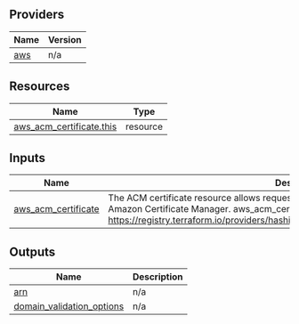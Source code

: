 <!-- BEGIN_TF_DOCS -->


## Providers

| Name | Version |
|------|---------|
| <a name="provider_aws"></a> [aws](#provider\_aws) | n/a |

## Resources

| Name | Type |
|------|------|
| [aws_acm_certificate.this](https://registry.terraform.io/providers/hashicorp/aws/latest/docs/resources/acm_certificate) | resource |

## Inputs

| Name | Description | Type | Default | Required |
|------|-------------|------|---------|:--------:|
| <a name="input_aws_acm_certificate"></a> [aws\_acm\_certificate](#input\_aws\_acm\_certificate) | The ACM certificate resource allows requesting and management of certificates from the Amazon Certificate Manager. aws\_acm\_certificate, see https://registry.terraform.io/providers/hashicorp/aws/latest/docs/resources/acm_certificate | `any` | `null` | no |

## Outputs

| Name | Description |
|------|-------------|
| <a name="output_arn"></a> [arn](#output\_arn) | n/a |
| <a name="output_domain_validation_options"></a> [domain\_validation\_options](#output\_domain\_validation\_options) | n/a |
<!-- END_TF_DOCS -->